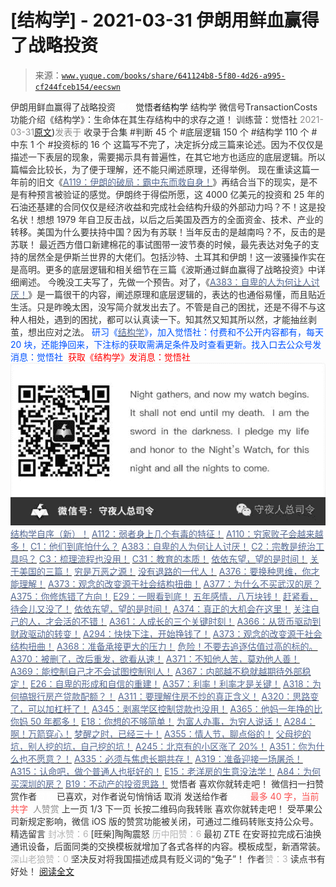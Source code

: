 # [结构学] - 2021-03-31 伊朗用鲜血赢得了战略投资

> 来源：[`www.yuque.com/books/share/641124b8-5f80-4d26-a995-cf244fceb154/eecswn`](https://www.yuque.com/books/share/641124b8-5f80-4d26-a995-cf244fceb154/eecswn)

<ne-p id="520f42f3293818f927861ebbd5b15da4_p_0" data-lake-id="520f42f3293818f927861ebbd5b15da4_p_0"><ne-text id="u8e8eb466" style="color: rgb(51, 51, 51);">伊朗用鲜血赢得了战略投资</ne-text></ne-p> <ne-p id="fef860d6f08d375c686dcc9c2f37146e" data-lake-id="fef860d6f08d375c686dcc9c2f37146e"><ne-text id="uffa67361" ne-fontsize="12" style="color: rgb(255, 255, 255);">原创</ne-text><ne-text id="ucde581a8" ne-fontsize="14">觉悟者</ne-text><ne-text id="u9c83d725" ne-fontsize="14">结构学</ne-text></ne-p> <ne-p id="1946bbd5c3e6341bc203128f4a7e25f2" data-lake-id="1946bbd5c3e6341bc203128f4a7e25f2"><ne-text id="uada29a3f" ne-fontsize="14" ne-bold="true" style="color: rgb(51, 51, 51);">结构学</ne-text></ne-p> <ne-p id="a1e7bc065d7d8bd8befe7ae0021aa19b" data-lake-id="a1e7bc065d7d8bd8befe7ae0021aa19b"><ne-text id="u5fd92067" ne-fontsize="14" style="color: rgb(51, 51, 51);">微信号</ne-text><ne-text id="u882a8752" ne-fontsize="14" style="color: rgb(51, 51, 51);">TransactionCosts</ne-text></ne-p> <ne-p id="d9171a39dd1800b6484e9dd488461943" data-lake-id="d9171a39dd1800b6484e9dd488461943"><ne-text id="u76c71310" ne-fontsize="14" style="color: rgb(51, 51, 51);">功能介绍</ne-text><ne-text id="uba679086" ne-fontsize="14" style="color: rgb(51, 51, 51);">《结构学》：生命体在其生存结构中的求存之道！ 训练营：觉悟社</ne-text></ne-p> <ne-p id="24074e57b9f7d0d8059ce0dc8b799160" data-lake-id="24074e57b9f7d0d8059ce0dc8b799160"><ne-text id="u43f0c436" style="color: rgb(140, 140, 140);">2021-03-31</ne-text>[<ne-text id="uca732cb2" ne-fontsize="14">原文</ne-text>](https://mp.weixin.qq.com/s?__biz=MzIzMDYwOTM0Mg==&mid=2247485470&idx=1&sn=e23d80857b1a38dba0bda67f2b0e2866&chksm=e8b190cfdfc619d9486df82ec6d05a40f4b91e6937db096be20b24ce688ac9afa425a806d808#rd))<ne-text id="u80f0b2f4" ne-fontsize="14" style="color: rgb(140, 140, 140);">发表于</ne-text></ne-p> <ne-p id="d26eb76b1d93587dc108779d7cb32f5b" data-lake-id="d26eb76b1d93587dc108779d7cb32f5b"><ne-text id="u87dfed80" style="color: rgb(51, 51, 51);">收录于合集</ne-text></ne-p> <ne-p id="1860d72038b9c73685ab06a76300a044" data-lake-id="1860d72038b9c73685ab06a76300a044"><ne-text id="udb1b99fc" style="color: rgb(51, 51, 51);">#判断 45 个</ne-text></ne-p> <ne-p id="5b942a4ccb7d7b7979e31d56d2cb3d53" data-lake-id="5b942a4ccb7d7b7979e31d56d2cb3d53"><ne-text id="u8e3d8cd4" style="color: rgb(51, 51, 51);">#底层逻辑 150 个</ne-text></ne-p> <ne-p id="f568e005c809432128cb428ccca38b94" data-lake-id="f568e005c809432128cb428ccca38b94"><ne-text id="u133238c9" style="color: rgb(51, 51, 51);">#结构学 110 个</ne-text></ne-p> <ne-p id="9f823fc23ee01e32fef95a4edb605869" data-lake-id="9f823fc23ee01e32fef95a4edb605869"><ne-text id="uded7449a" style="color: rgb(51, 51, 51);">#中东 1 个</ne-text></ne-p> <ne-p id="fa119a83cec5d505575fe877d68a85ca" data-lake-id="fa119a83cec5d505575fe877d68a85ca"><ne-text id="u4f7453a2" style="color: rgb(51, 51, 51);">#投资标的 16 个</ne-text></ne-p> <ne-p id="c6f86d146f42b2b0b878364ad88b652f" data-lake-id="c6f86d146f42b2b0b878364ad88b652f"><ne-text id="uc9001b42" style="color: rgb(51, 51, 51);">这篇写不完了，决定拆分成三篇来论述。因为不仅仅是描述一下表层的现象，需要揭示具有普遍性，在其它地方也适应的底层逻辑。所以篇幅会比较长，为了便于理解，还不能只阐述原理，还得举例。</ne-text></ne-p> <ne-p id="5a12d00e6e487dab8716369ed1c2af43" data-lake-id="5a12d00e6e487dab8716369ed1c2af43"><ne-text id="uababe72b" ne-bold="true" style="color: rgb(51, 51, 51);">现在重读这篇一年前的旧文《</ne-text>[<ne-text id="ud1a6f692" ne-bold="true" style="color: rgb(87, 107, 149);">A119：伊朗的破局：霸中东而救自身！</ne-text>](http://mp.weixin.qq.com/s?__biz=MzAxNDk1NjI2Mw==&mid=2247484944&idx=1&sn=74e919b10f0f95a4cf627389a13d9e3a&chksm=9b8a2598acfdac8eff63dc7771e616b2ca1e509791c686d7e0a198430469565bd9dead1fbee2&scene=21#wechat_redirect)<ne-text id="ucbcc3bc5" ne-bold="true" style="color: rgb(51, 51, 51);">》再结合当下的现实，是不是有种预言被验证的感觉。</ne-text><ne-text id="uc2c29c75" style="color: rgb(51, 51, 51);">伊朗终于得偿所愿，这 4000 亿美元的投资和 25 年的石油还基建的合同仅仅是经济收益和完成社会结构升级的外部动力吗？不！这是投名状！想想 1979 年自卫反击战，以后之后美国及西方的全面资金、技术、产业的转移。美国为什么要扶持中国？因为有苏联！当年反击的是越南吗？不，反击的是苏联！</ne-text></ne-p> <ne-p id="51cec4d1a62436ca2680ed005b89f23d" data-lake-id="51cec4d1a62436ca2680ed005b89f23d"><ne-text id="u2eb35fd1" style="color: rgb(51, 51, 51);">最近西方借口新建棉花的事试图带一波节奏的时候，最先表达对兔子的支持的居然全是伊斯兰世界的大佬们。包括沙特、土耳其和伊朗！这一波骚操作实在是高明。更多的底层逻辑和相关细节在三篇《波斯通过鲜血赢得了战略投资》中详细阐述。</ne-text></ne-p> <ne-p id="e26694fe56d68de6a893571c386703c0" data-lake-id="e26694fe56d68de6a893571c386703c0"><ne-text id="u29e06304" style="color: rgb(51, 51, 51);">今晚没工夫写了，先做一个预告。对了，《</ne-text>[<ne-text id="u3fe1eef4" style="color: rgb(87, 107, 149);">A383：自卑的人为何让人讨厌！</ne-text>](http://mp.weixin.qq.com/s?__biz=MzIzMDYwOTM0Mg==&mid=2247485464&idx=1&sn=3ebe8a620ca2e53b61b160cda3214735&chksm=e8b190c9dfc619dfcbc895f13edc437575da2071b570e6be8e772b548167103ec5885375d812&scene=21#wechat_redirect)<ne-text id="u3043abef" style="color: rgb(51, 51, 51);">》是一篇很干的内容，阐述原理和底层逻辑的，表达的也通俗易懂，而且贴近生活。只是昨晚太困，没写简介就发出去了。不管是自己的困扰，还是不得不与这种人相处，遇到的困扰，都可以认真读一下。知其然又知其所以然，才能抽丝剥茧，想出应对之法。</ne-text></ne-p> <ne-p id="31b4c32e3ac9efd8b116a5c5fcc246da" data-lake-id="31b4c32e3ac9efd8b116a5c5fcc246da"><ne-text id="uc54d25b9" ne-bold="true" style="color: rgb(0, 82, 255);">研习《</ne-text>[<ne-text id="u14d07039" ne-bold="true" style="color: rgb(87, 107, 149);">结构学</ne-text>](https://mp.weixin.qq.com/mp/appmsgalbum?action=getalbum&album_id=1318317199878225920&__biz=MzAxNDk1NjI2Mw==#wechat_redirect)<ne-text id="u28aa50cd" ne-bold="true" style="color: rgb(0, 82, 255);">》，加入觉悟社：付费和不公开内容都有，每天 20 块，还能挣回来，下注标的获取需满足条件及时查看更新。</ne-text><ne-text id="u1ce7a30d" style="color: rgb(0, 82, 255);">找入口去公众号发消息：觉悟社 </ne-text></ne-p> <ne-p id="210c05ea566948e909e5a2fd10a54f42" data-lake-id="210c05ea566948e909e5a2fd10a54f42"><ne-text id="u1b387686" style="color: rgb(255, 0, 0);">获取《结构学》发消息</ne-text><ne-text id="u47d23777" ne-bold="true" style="color: rgb(255, 0, 0);">：觉悟社</ne-text></ne-p> <ne-p id="24086d49e18c268c8d5b6ffbb90799ff" data-lake-id="24086d49e18c268c8d5b6ffbb90799ff"><ne-card data-card-name="image" data-card-type="inline" id="V7AEm" data-event-boundary="card" style="color: rgb(51, 51, 51);">![](img/3f5219cc0d9189240112963163d76baa.png)  <ne-p id="ef464d6c13f42c6c0c395fb04faea7e2" data-lake-id="ef464d6c13f42c6c0c395fb04faea7e2">[<ne-text id="u4694e941" ne-bold="true" style="color: rgb(87, 107, 149);">结构学自序（新）！</ne-text>](http://mp.weixin.qq.com/s?__biz=MzIzMDYwOTM0Mg==&mid=2247485283&idx=1&sn=aa2b8554b8e5040f8f959636feaa06a3&chksm=e8b19fb2dfc616a430aa381b8da0815311244e694a69809cd92d0602ac34cfe5f1f419b3745e&scene=21#wechat_redirect)</ne-p> <ne-p id="e9cef43853af4c79e54f8b6f5edf76c2" data-lake-id="e9cef43853af4c79e54f8b6f5edf76c2">[<ne-text id="u53a678a4" style="color: rgb(87, 107, 149);">A112：弱者身上几个有毒的特征！</ne-text>](http://mp.weixin.qq.com/s?__biz=MzAxNDk1NjI2Mw==&mid=2247484903&idx=1&sn=609b7c81f10207eea8bcccbe35aa61b6&chksm=9b8a266facfdaf790a328ee9eca9d05f95ce939b69b2e4c1fcaacd63470bd79c44d03caeb00c&scene=21#wechat_redirect)</ne-p> <ne-p id="01917c294696170af2f4d9223bfb048c" data-lake-id="01917c294696170af2f4d9223bfb048c">[<ne-text id="u0c158528" style="color: rgb(87, 107, 149);">A110：穷家败子会越来越多！</ne-text>](http://mp.weixin.qq.com/s?__biz=MzAxNDk1NjI2Mw==&mid=2247484897&idx=1&sn=84e1c8a85eb385c04f400095d47d55eb&chksm=9b8a2669acfdaf7f7a431a12c057023ae123aaa855b0f9d48a98c21eae27788632beb60765c9&scene=21#wechat_redirect)</ne-p> <ne-p id="ee32fb3c5320d2e6b6141566d6f341cc" data-lake-id="ee32fb3c5320d2e6b6141566d6f341cc">[<ne-text id="uf87b823a" style="color: rgb(87, 107, 149);">C1：他们到底怕什么？</ne-text>](http://mp.weixin.qq.com/s?__biz=MzAxNDk1NjI2Mw==&mid=2247483898&idx=1&sn=1b0a50386e9e89d2750dec717236f0aa&chksm=9b8a2272acfdab64235b35ee5e91b8cac6172144207251636e1345fc570aa1601f59eff7f442&scene=21#wechat_redirect)</ne-p> <ne-p id="320c4bf3688c8610a29685ab9062c9d3" data-lake-id="320c4bf3688c8610a29685ab9062c9d3">[<ne-text id="udd60df1a" style="color: rgb(87, 107, 149);">A383：自卑的人为何让人讨厌！</ne-text>](http://mp.weixin.qq.com/s?__biz=MzIzMDYwOTM0Mg==&mid=2247485464&idx=1&sn=3ebe8a620ca2e53b61b160cda3214735&chksm=e8b190c9dfc619dfcbc895f13edc437575da2071b570e6be8e772b548167103ec5885375d812&scene=21#wechat_redirect)</ne-p> <ne-p id="e60db451170cae5f29da17ef680c2d50" data-lake-id="e60db451170cae5f29da17ef680c2d50">[<ne-text id="u2420c95c" style="color: rgb(87, 107, 149);">C2：宗教是统治工具吗？</ne-text>](http://mp.weixin.qq.com/s?__biz=MzAxNDk1NjI2Mw==&mid=2247483901&idx=1&sn=f5d9f8c7bd84370c79adae921351e813&chksm=9b8a2275acfdab63fde093d76ff82e01d0e2fd43ea675f77fd17fd51a15873d4d10499f5338d&scene=21#wechat_redirect)</ne-p> <ne-p id="4a6ffc58cf181d3b154999fbfb4ab15c" data-lake-id="4a6ffc58cf181d3b154999fbfb4ab15c">[<ne-text id="ud68464ed" style="color: rgb(87, 107, 149);">C3：梳理流程也没用！</ne-text>](http://mp.weixin.qq.com/s?__biz=MzAxNDk1NjI2Mw==&mid=2247483989&idx=1&sn=ee70dacfd980f041379d91ae947ece44&chksm=9b8a21ddacfda8cb28bf62d6f53531e8a8ebce2de96396e50ec7e7e144fffe502ec6faee3415&scene=21#wechat_redirect)</ne-p> <ne-p id="c77dcdfd736f440b674738255da17dcd" data-lake-id="c77dcdfd736f440b674738255da17dcd">[<ne-text id="uda517db5" style="color: rgb(87, 107, 149);">C31：教育的本质！</ne-text>](http://mp.weixin.qq.com/s?__biz=MzAxNDk1NjI2Mw==&mid=2247484645&idx=1&sn=0c19e963af345ec0d157348555f45482&chksm=9b8a276dacfdae7bb43eb0602bf7d9fdc827d0675a7350f893c5b3b43986de58782355a2065d&scene=21#wechat_redirect)</ne-p> <ne-p id="579784796dc57afe74b8bb211157064f" data-lake-id="579784796dc57afe74b8bb211157064f">[<ne-text id="ucf95a6c3" style="color: rgb(87, 107, 149);">依依东望，望的是时间！</ne-text>](http://mp.weixin.qq.com/s?__biz=MzIzMDYwOTM0Mg==&mid=2247483860&idx=1&sn=b5b01ae82ff764ce2806251e3f2a809f&chksm=e8b19905dfc61013607735eb7782299c9a4d7a39a8b15a7b46182ef20eda3ffe9f6ed6337e1f&scene=21#wechat_redirect)</ne-p> <ne-p id="6276782b4c412c112c598fc4bcbd8a92" data-lake-id="6276782b4c412c112c598fc4bcbd8a92">[<ne-text id="u802dda6f" style="color: rgb(87, 107, 149);">关于美国的三篇！</ne-text>](http://mp.weixin.qq.com/s?__biz=MzIzMDYwOTM0Mg==&mid=2247484082&idx=1&sn=7f0efdc740505aeff41af3593c2c07d2&chksm=e8b19a63dfc613757721204eef321ddcad7ddc01dfc2076db117c37c0b37d75438f2e405c830&scene=21#wechat_redirect)</ne-p> <ne-p id="5b1addb993d233ec68238160f68435e1" data-lake-id="5b1addb993d233ec68238160f68435e1">[<ne-text id="ub64c74cf" style="color: rgb(87, 107, 149);">穷是万恶之源！</ne-text>](http://mp.weixin.qq.com/s?__biz=MzAxNDk1NjI2Mw==&mid=2247483823&idx=1&sn=e54ebe9891b302dc0bf1815c76ccf8b7&chksm=9b8a2227acfdab31a05e273addd9159d4b8263d58d3c58bf214841c8189157519719c3427306&scene=21#wechat_redirect)</ne-p> <ne-p id="c1b5880d27a23d3f4b2578ab758e2ea6" data-lake-id="c1b5880d27a23d3f4b2578ab758e2ea6">[<ne-text id="u0b37bb9b" style="color: rgb(87, 107, 149);">没有退路的一代人！</ne-text>](http://mp.weixin.qq.com/s?__biz=MzAxNDk1NjI2Mw==&mid=2247486533&idx=1&sn=a0d5cce0656aad467148e0642eb85a00&chksm=9b8a2fcdacfda6db79857186e953a089baf1fb678b2b071cf101c5a26e7fb9768474c94243ca&scene=21#wechat_redirect)</ne-p> <ne-p id="72972d165148c480739ee603925f30e8" data-lake-id="72972d165148c480739ee603925f30e8">[<ne-text id="u60d2994b" style="color: rgb(87, 107, 149);">A376：要换种思维，你才能理解！</ne-text>](http://mp.weixin.qq.com/s?__biz=MzAxNDk1NjI2Mw==&mid=2247486529&idx=1&sn=3a50ada30a5ae0448d686c6a0c809919&chksm=9b8a2fc9acfda6df5e9243deb6e9df9a7cc0912eabd0a9c00322d42ed4c25c2daedc8de6b6ca&scene=21#wechat_redirect)</ne-p> <ne-p id="033129ba55ed19a46a4c626d51fe672d" data-lake-id="033129ba55ed19a46a4c626d51fe672d">[<ne-text id="u35cb5366" style="color: rgb(87, 107, 149);">A373：观念的改变源于社会结构扭曲！</ne-text>](http://mp.weixin.qq.com/s?__biz=MzIzMDYwOTM0Mg==&mid=2247485395&idx=1&sn=e6ff247ef6acece18f9b57d07a81194f&chksm=e8b19f02dfc616141e3a7ecbd28454a30c0e5d70db428af739059b176e5059167c3ed84e8e0f&scene=21#wechat_redirect)</ne-p> <ne-p id="0daa8ef4673e49814da0935425fc6582" data-lake-id="0daa8ef4673e49814da0935425fc6582">[<ne-text id="uc7372858" ne-bold="true" style="color: rgb(87, 107, 149);">A377：为什么不买武汉的房？</ne-text>](http://mp.weixin.qq.com/s?__biz=MzIzMDYwOTM0Mg==&mid=2247485413&idx=1&sn=1f3339540496eb9e5ea109d8530f29dc&chksm=e8b19f34dfc6162225a694c1c2443d73b51bf6ca8dc53d4c18a30e6e2191e250967e711db589&scene=21#wechat_redirect)</ne-p> <ne-p id="675896b46dfb7cd9ae2d921f9c8d29f2" data-lake-id="675896b46dfb7cd9ae2d921f9c8d29f2">[<ne-text id="ua060f1da" ne-bold="true" style="color: rgb(87, 107, 149);">A375：你修炼错了方向！</ne-text>](http://mp.weixin.qq.com/s?__biz=MzIzMDYwOTM0Mg==&mid=2247485407&idx=1&sn=9febe7868b7205ac865541d88423d9b9&chksm=e8b19f0edfc61618c7f22fb7bf48181c5f974463c5d3a8849b0f76b96eeac73b0dd074ea4737&scene=21#wechat_redirect)</ne-p> <ne-p id="1de4594a1d87197b4698a2c030d57055" data-lake-id="1de4594a1d87197b4698a2c030d57055">[<ne-text id="u4b28c710" ne-bold="true" style="color: rgb(87, 107, 149);">E29：一眼看到底！</ne-text>](http://mp.weixin.qq.com/s?__biz=MzIzMDYwOTM0Mg==&mid=2247485301&idx=1&sn=dc6dd50c5d742ea51ce9e394de25351a&chksm=e8b19fa4dfc616b26734c3619c6fa664474fa478d2764c3370dde41d19f6035edc05f9f191e8&scene=21#wechat_redirect)</ne-p> <ne-p id="7fe8d2b01a58e828be8202116aaef254" data-lake-id="7fe8d2b01a58e828be8202116aaef254">[<ne-text id="uec27e14b" style="color: rgb(87, 107, 149);">五年感情，八万块钱！</ne-text>](http://mp.weixin.qq.com/s?__biz=MzIzMDYwOTM0Mg==&mid=2247484317&idx=1&sn=b22f9fb2e3c084e427a5e3e9895be99a&chksm=e8b19b4cdfc6125adf3ea3b0d2b72a121f38e8ba26e43abc48edff900327ce3e7464b944cafb&scene=21#wechat_redirect)</ne-p> <ne-p id="3e79a52465b7e938fd8098db53b37b00" data-lake-id="3e79a52465b7e938fd8098db53b37b00">[<ne-text id="u94cd58cc" style="color: rgb(87, 107, 149);">赶紧看，待会儿又没了！</ne-text>](http://mp.weixin.qq.com/s?__biz=MzAxNDk1NjI2Mw==&mid=2247486485&idx=1&sn=59010caa3e68d45d1ae578d4ab76a4db&chksm=9b8a2f9dacfda68b06ee592a02eead0f174b54fa7501f4c0f4221f3c6fff0c625e90a7675460&scene=21#wechat_redirect)</ne-p> <ne-p id="984ca3893658f025d8adfda50b6bbfee" data-lake-id="984ca3893658f025d8adfda50b6bbfee">[<ne-text id="ufed5a5d0" ne-bold="true" style="color: rgb(87, 107, 149);">依依东望，望的是时间！</ne-text>](http://mp.weixin.qq.com/s?__biz=MzIzMDYwOTM0Mg==&mid=2247483860&idx=1&sn=b5b01ae82ff764ce2806251e3f2a809f&chksm=e8b19905dfc61013607735eb7782299c9a4d7a39a8b15a7b46182ef20eda3ffe9f6ed6337e1f&scene=21#wechat_redirect)</ne-p> <ne-p id="cd58dde73276fb000647a51c6d550b35" data-lake-id="cd58dde73276fb000647a51c6d550b35">[<ne-text id="u142269cf" ne-bold="true" style="color: rgb(87, 107, 149);">A374：真正的大机会在这里！</ne-text>](http://mp.weixin.qq.com/s?__biz=MzIzMDYwOTM0Mg==&mid=2247485401&idx=1&sn=100967c02c0754759ec4ea0ef8706c29&chksm=e8b19f08dfc6161e92c7cc691f1a1fed9ff74c2b906529a8d42a7703a3c3a3c3a412903e12f7&scene=21#wechat_redirect)</ne-p> <ne-p id="4d60952339a5f94a4073f93f1c3f2a6c" data-lake-id="4d60952339a5f94a4073f93f1c3f2a6c">[<ne-text id="u89597dfe" ne-bold="true" style="color: rgb(87, 107, 149);">关注自己的人，才会活的不错！</ne-text>](http://mp.weixin.qq.com/s?__biz=MzIzMDYwOTM0Mg==&mid=2247485305&idx=1&sn=c719ea57e5c3320c2e2629dd9a7b44e9&chksm=e8b19fa8dfc616be5fa3f8141ea0aa63d5e1335657ed97e62c1086c41eba29effe58e0c8e9dc&scene=21#wechat_redirect)</ne-p> <ne-p id="19c858ae0fa7d3e112c07df317cb6d30" data-lake-id="19c858ae0fa7d3e112c07df317cb6d30">[<ne-text id="u9bf02463" ne-bold="true" style="color: rgb(87, 107, 149);">A361：人成长的三个关键时刻！</ne-text>](http://mp.weixin.qq.com/s?__biz=MzAxNDk1NjI2Mw==&mid=2247486472&idx=1&sn=8b46d73659ff81e3d7bd544e1718a94f&chksm=9b8a2f80acfda69601b059cb0180f8841eda098200c32c84ad6430bb8fbe33a9021fa7890344&scene=21#wechat_redirect)</ne-p> <ne-p id="c046b0feecc4725d772c037896268650" data-lake-id="c046b0feecc4725d772c037896268650">[<ne-text id="uf1806bdb" ne-bold="true" style="color: rgb(87, 107, 149);">A366：从货币驱动到财政驱动的转变！</ne-text>](http://mp.weixin.qq.com/s?__biz=MzIzMDYwOTM0Mg==&mid=2247485347&idx=1&sn=a916df57ddc7230366719fbecc6c1704&chksm=e8b19f72dfc61664fd99844bfe3ffffb5d6f088807c84d99f11ddbc7410b2eed67bc4c615d53&scene=21#wechat_redirect)</ne-p> <ne-p id="3cca7eaeb098f9f285c7490c8f82f85d" data-lake-id="3cca7eaeb098f9f285c7490c8f82f85d">[<ne-text id="uc6054ef8" ne-bold="true" style="color: rgb(87, 107, 149);">A294：快快下注，开始挣钱了！</ne-text>](http://mp.weixin.qq.com/s?__biz=MzIzMDYwOTM0Mg==&mid=2247484849&idx=1&sn=5485cd1d6c511e883e25b0c7dd9e2e3e&chksm=e8b19d60dfc614764ffc8405dccf5b8120b31988f3c1cee74e384c06f0e39c3c81bef8263c3d&scene=21#wechat_redirect)</ne-p> <ne-p id="4c90473c67971d6c1d65e464546fc7c6" data-lake-id="4c90473c67971d6c1d65e464546fc7c6">[<ne-text id="u593b8ecd" ne-bold="true" style="color: rgb(87, 107, 149);">A373：观念的改变源于社会结构扭曲！</ne-text>](http://mp.weixin.qq.com/s?__biz=MzIzMDYwOTM0Mg==&mid=2247485395&idx=1&sn=e6ff247ef6acece18f9b57d07a81194f&chksm=e8b19f02dfc616141e3a7ecbd28454a30c0e5d70db428af739059b176e5059167c3ed84e8e0f&scene=21#wechat_redirect)</ne-p> <ne-p id="aacb690aef166f8e8c71ee212f24f9f4" data-lake-id="aacb690aef166f8e8c71ee212f24f9f4">[<ne-text id="u97fe0667" ne-bold="true" style="color: rgb(87, 107, 149);">A368：准备承接更大的压力！</ne-text>](http://mp.weixin.qq.com/s?__biz=MzIzMDYwOTM0Mg==&mid=2247485369&idx=1&sn=2667c5f16cee9442898e6e5841394ceb&chksm=e8b19f68dfc6167e4e104d37c61b859327f4b8ce37941da84bd412d3e27bb4a51c7dee8e1a7a&scene=21#wechat_redirect)</ne-p> <ne-p id="41035f7d7143812e20e90ead0214e5a4" data-lake-id="41035f7d7143812e20e90ead0214e5a4">[<ne-text id="u77dd0c5c" ne-bold="true" style="color: rgb(87, 107, 149);">危险！不要去追逐估值过高的标的。</ne-text>](http://mp.weixin.qq.com/s?__biz=MzAxNDk1NjI2Mw==&mid=2247486489&idx=1&sn=d1e603c1c20c27049b46c5ce295f7347&chksm=9b8a2f91acfda6876aae54b78c58d06602814a14ad02e895d60e08fa72de1dca5ca00651ad38&scene=21#wechat_redirect)</ne-p> <ne-p id="4581a380b915947fa91e69ee26dc9a23" data-lake-id="4581a380b915947fa91e69ee26dc9a23">[<ne-text id="u40ab0e40" ne-bold="true" style="color: rgb(87, 107, 149);">A370：被删了，改后重发，欲看从速！</ne-text>](http://mp.weixin.qq.com/s?__biz=MzIzMDYwOTM0Mg==&mid=2247485388&idx=1&sn=a456e8ffdc8a16bb30263818dc86c6a3&chksm=e8b19f1ddfc6160bfd0fea09b006477a095662aa74ac7036fca621b2ef49dc59f4ad4a407eeb&scene=21#wechat_redirect)</ne-p> <ne-p id="e05a06b98b5e8148aa9c4b9a5c5fd49c" data-lake-id="e05a06b98b5e8148aa9c4b9a5c5fd49c">[<ne-text id="uf4624a1e" ne-bold="true" style="color: rgb(87, 107, 149);">A371：不知他人苦，莫劝他人善！</ne-text>](http://mp.weixin.qq.com/s?__biz=MzAxNDk1NjI2Mw==&mid=2247486509&idx=1&sn=18ed82d7a009ab5d240c6c715bf0286f&chksm=9b8a2fa5acfda6b35c924d9ae14b68a499859112e579e3a205e72e85513f694f73d3cfbd7889&scene=21#wechat_redirect)</ne-p> <ne-p id="554c9e72539e54b63bc5d9365c8e70f6" data-lake-id="554c9e72539e54b63bc5d9365c8e70f6">[<ne-text id="u052d3193" ne-bold="true" style="color: rgb(87, 107, 149);">A369：能控制自己才不会试图控制别人！</ne-text>](http://mp.weixin.qq.com/s?__biz=MzIzMDYwOTM0Mg==&mid=2247485377&idx=1&sn=3ca9ede4f634895105b7164899fa4686&chksm=e8b19f10dfc61606ce52c29e547e99db97c4a0756ecf67eca88417b173178a5063ed4a79738f&scene=21#wechat_redirect)</ne-p> <ne-p id="bdac026abb0e41d548fd61f8f7320b52" data-lake-id="bdac026abb0e41d548fd61f8f7320b52">[<ne-text id="uf93546df" ne-bold="true" style="color: rgb(87, 107, 149);">A367：内部越不稳就越期待外部稳定！</ne-text>](http://mp.weixin.qq.com/s?__biz=MzIzMDYwOTM0Mg==&mid=2247485357&idx=1&sn=8defe53f9944202f9dd4504eb4b58400&chksm=e8b19f7cdfc6166a35ae3b9e710959c0bbbd9cd381fe3ce105489b542c9c695e3778bae7a2c5&scene=21#wechat_redirect)</ne-p> <ne-p id="f1eb9dab0eb5ee37e3ff7b12d32655a2" data-lake-id="f1eb9dab0eb5ee37e3ff7b12d32655a2">[<ne-text id="u0e015f5c" ne-bold="true" style="color: rgb(87, 107, 149);">E26：自卑的形成和自信的重建！</ne-text>](http://mp.weixin.qq.com/s?__biz=MzIzMDYwOTM0Mg==&mid=2247485311&idx=1&sn=28f827c212f9a1ac53e73986742ca5aa&chksm=e8b19faedfc616b8d527f328c2ad55dca966707c8813ceaa5b7c0daee3432edeec88744d842c&scene=21#wechat_redirect)</ne-p> <ne-p id="0055c5cad7ecc21286af21636e2c8c3c" data-lake-id="0055c5cad7ecc21286af21636e2c8c3c">[<ne-text id="ucf8ec6e7" ne-bold="true" style="color: rgb(87, 107, 149);">A357：利率！利率才是关键！</ne-text>](http://mp.weixin.qq.com/s?__biz=MzIzMDYwOTM0Mg==&mid=2247485288&idx=1&sn=4b9b12c3bc11bdcfd2529edd9ab9a92a&chksm=e8b19fb9dfc616afff8c46c46c2a61dea179cdd40a67ed931cae9d2762948e1ee2359d4037b5&scene=21#wechat_redirect)</ne-p> <ne-p id="c3036d0f5da6bcf018b792398e270b7a" data-lake-id="c3036d0f5da6bcf018b792398e270b7a">[<ne-text id="u61b3d344" ne-bold="true" style="color: rgb(87, 107, 149);">A318：为何搞银行房产贷款配额？！</ne-text>](http://mp.weixin.qq.com/s?__biz=MzIzMDYwOTM0Mg==&mid=2247485031&idx=1&sn=c4af23061445755fdb12f1196c108b1d&chksm=e8b19eb6dfc617a015821fd94ff2d8f51a2cb8fb456ddd907206b615bf3240c1597d3618609c&scene=21#wechat_redirect)</ne-p> <ne-p id="40852eaf92b4dad5a5e6a9cbf7d12d13" data-lake-id="40852eaf92b4dad5a5e6a9cbf7d12d13">[<ne-text id="uc0a22c6f" ne-bold="true" style="color: rgb(87, 107, 149);">A311：要理解住房不炒的真正含义！</ne-text>](http://mp.weixin.qq.com/s?__biz=MzIzMDYwOTM0Mg==&mid=2247484959&idx=1&sn=090583ec50bfd9febec1de463c2672f6&chksm=e8b19ecedfc617d8629080f6745c8de013cfe875de26eef6767b2d5c10782650223ed15f807b&scene=21#wechat_redirect)</ne-p> <ne-p id="4676103d6895843c329ccb8bd2b38058" data-lake-id="4676103d6895843c329ccb8bd2b38058">[<ne-text id="u24802f9a" ne-fontsize="13" ne-bold="true" style="color: rgb(87, 107, 149);">A320：思路变了，可以加杠杆了！</ne-text>](http://mp.weixin.qq.com/s?__biz=MzIzMDYwOTM0Mg==&mid=2247485041&idx=1&sn=add2174fa42806f885a456a072ee4fee&chksm=e8b19ea0dfc617b6734e013f780112fdd88f28ad5312ce423fea1d75da4c3757660dab175208&scene=21#wechat_redirect)</ne-p> <ne-p id="dcdf20937ef24da51a1c4cb40ba742ee" data-lake-id="dcdf20937ef24da51a1c4cb40ba742ee">[<ne-text id="u3cad3fda" ne-bold="true" style="color: rgb(87, 107, 149);">A345：剥离学区控制贷款也没用！</ne-text>](http://mp.weixin.qq.com/s?__biz=MzIzMDYwOTM0Mg==&mid=2247485208&idx=1&sn=ac3653b56fc18a4a6a809139f935bc45&chksm=e8b19fc9dfc616dfa31b0baf15aa90d994ef8a1262e0fd515739c06698cd0673d1d46e6e4c4f&scene=21#wechat_redirect)</ne-p> <ne-p id="cbc3428259bb05a4f3ec62dea46e68a5" data-lake-id="cbc3428259bb05a4f3ec62dea46e68a5">[<ne-text id="uf6fab767" ne-bold="true" style="color: rgb(87, 107, 149);">A365：他妈一年挣的比你妈 50 年都多！</ne-text>](http://mp.weixin.qq.com/s?__biz=MzIzMDYwOTM0Mg==&mid=2247485336&idx=1&sn=2fba7786d5102be1d639bfdd138185db&chksm=e8b19f49dfc6165f4a1e07062ca1414d977f1a6c15d797233e36f7dec3b27c28b0ed72667f5f&scene=21#wechat_redirect)</ne-p> <ne-p id="1bf22cd253ca0271e77c3af274a0a58e" data-lake-id="1bf22cd253ca0271e77c3af274a0a58e">[<ne-text id="ud78fb89c" ne-bold="true" style="color: rgb(87, 107, 149);">E18：你想的不够简单！</ne-text>](http://mp.weixin.qq.com/s?__biz=MzIzMDYwOTM0Mg==&mid=2247484775&idx=1&sn=2a8e810e281cd7fe5a4db49002b193d2&chksm=e8b19db6dfc614a0e3360f0d54949c40138c27b184c114a44feaa394bd4400073dbbedf6a049&scene=21#wechat_redirect)</ne-p> <ne-p id="06d96e6d4b55756379c6c9dbc7b49d6d" data-lake-id="06d96e6d4b55756379c6c9dbc7b49d6d">[<ne-text id="ufef762d5" style="color: rgb(87, 107, 149);">为富人办事，为穷人说话！</ne-text>](http://mp.weixin.qq.com/s?__biz=MzIzMDYwOTM0Mg==&mid=2247484462&idx=1&sn=195ebab17907fba73c69ae7a11bc40ad&chksm=e8b19cffdfc615e9b2f88327d492813afa3656859f4d67a6d831ac1cf684a54b760a8b8edcd6&scene=21#wechat_redirect)</ne-p> <ne-p id="03e1006c4a2ebedc1bf8d9b48f860e9b" data-lake-id="03e1006c4a2ebedc1bf8d9b48f860e9b">[<ne-text id="u491d906a" ne-bold="true" style="color: rgb(87, 107, 149);">A284：啊！万箭穿心！</ne-text>](http://mp.weixin.qq.com/s?__biz=MzAxNDk1NjI2Mw==&mid=2247486135&idx=1&sn=e950149b9b9147e9199cfc6093605950&chksm=9b8a293facfda029419b911d4b4fa91c73bbaf695b206df2cf15124d843f4bf4b80673baa394&scene=21#wechat_redirect)</ne-p> <ne-p id="9ef22c6d59221b262c31d4f11f32de8f" data-lake-id="9ef22c6d59221b262c31d4f11f32de8f">[<ne-text id="u189ff245" ne-bold="true" style="color: rgb(87, 107, 149);">梦醒之时，已经三十！</ne-text>](http://mp.weixin.qq.com/s?__biz=MzIzMDYwOTM0Mg==&mid=2247484378&idx=1&sn=e3a058584a13d7a5267315113964280d&chksm=e8b19b0bdfc6121df4af4b77d2d826fd0f4132ccfdee48132ce8cf86eb1ba45b898be83d1dc7&scene=21#wechat_redirect)</ne-p> <ne-p id="f8ce14a5b72f3cae31f853a3c951bd5c" data-lake-id="f8ce14a5b72f3cae31f853a3c951bd5c">[<ne-text id="ua91d3138" ne-bold="true" style="color: rgb(87, 107, 149);">A355：情人节，聊点俗的！</ne-text>](http://mp.weixin.qq.com/s?__biz=MzAxNDk1NjI2Mw==&mid=2247486442&idx=1&sn=2ed76ec8cb69dfe51023fb4f426eeb51&chksm=9b8a2862acfda17469215d16d6bfa7210211dfb0cf4418774fc0ea014de0f6184c9b01b82f70&scene=21#wechat_redirect)</ne-p> <ne-p id="2b65e14a945c30978e4a4856d118c4ca" data-lake-id="2b65e14a945c30978e4a4856d118c4ca">[<ne-text id="u9f39e763" ne-bold="true" style="color: rgb(87, 107, 149);">父母挖的坑，别人挖的坑，自己挖的坑！</ne-text>](http://mp.weixin.qq.com/s?__biz=MzAxNDk1NjI2Mw==&mid=2247486426&idx=1&sn=8707934ad2fe2f8017d6b7810fd61c17&chksm=9b8a2852acfda1441fded7bab2456dd2493073ad3e5d541e1080d1739879b86c25a3a61df79a&scene=21#wechat_redirect)</ne-p> <ne-p id="45ae59eae55df05a8086a13673f3f04d" data-lake-id="45ae59eae55df05a8086a13673f3f04d">[<ne-text id="u1019ed50" ne-bold="true" style="color: rgb(87, 107, 149);">A245：北京有的小区涨了 20%！</ne-text>](http://mp.weixin.qq.com/s?__biz=MzIzMDYwOTM0Mg==&mid=2247485265&idx=1&sn=f4bce6f07805cba2db3a1a806215e45c&chksm=e8b19f80dfc616966666979063f2c9fce9fe20308538607cf90eac74f0db85c9adf79299f4b8&scene=21#wechat_redirect)</ne-p> <ne-p id="37bb3fa7e2f940418d5c44637403a69c" data-lake-id="37bb3fa7e2f940418d5c44637403a69c">[<ne-text id="u0f5ca959" style="color: rgb(87, 107, 149);">A351：你为什么也不愿意？！</ne-text>](http://mp.weixin.qq.com/s?__biz=MzIzMDYwOTM0Mg==&mid=2247485242&idx=1&sn=f4a01a5936322120b0b158f225bc78de&chksm=e8b19febdfc616fd2eb1558a3b7c748ecc497a3af00aec5b5c5ca8042cc52eb7d0af7befa399&scene=21#wechat_redirect)</ne-p> <ne-p id="1252c767dfb2f3de691971aa12297d52" data-lake-id="1252c767dfb2f3de691971aa12297d52">[<ne-text id="u1d0a2775" ne-bold="true" style="color: rgb(87, 107, 149);">A335：必须与焦虑长期共存！</ne-text>](http://mp.weixin.qq.com/s?__biz=MzIzMDYwOTM0Mg==&mid=2247485165&idx=1&sn=f3f0957c63fa549b288f00c8b117162e&chksm=e8b19e3cdfc6172a188000afd2b522144a04ba774169824cad2067d93b5365537ff0644f6b9f&scene=21#wechat_redirect)</ne-p> <ne-p id="d653e118320fac891258276f5afa602f" data-lake-id="d653e118320fac891258276f5afa602f">[<ne-text id="ua15fbdb2" style="color: rgb(87, 107, 149);">A319：准备迎接一场屠杀！</ne-text>](http://mp.weixin.qq.com/s?__biz=MzIzMDYwOTM0Mg==&mid=2247485036&idx=1&sn=ff52df7559e0a6ed8230922ebd2af71a&chksm=e8b19ebddfc617ab0eca4ed1a66c5227d328155954d6704be456950fb3926e59e5288f7877cf&scene=21#wechat_redirect)</ne-p> <ne-p id="c0dfe3a1dc0623225f808616a8ec6364" data-lake-id="c0dfe3a1dc0623225f808616a8ec6364">[<ne-text id="ub64a6a5d" ne-bold="true" style="color: rgb(87, 107, 149);">A315：认命吧，做个普通人也挺好的！</ne-text>](http://mp.weixin.qq.com/s?__biz=MzIzMDYwOTM0Mg==&mid=2247485008&idx=1&sn=bcaf70c42d4676c8f69de9f9ead1e495&chksm=e8b19e81dfc617973ba40200519407186760e32843fc6f379020da6160b0ba89870dadcae5fa&scene=21#wechat_redirect)</ne-p> <ne-p id="f3381c24e7eb94c8c858a49db271d383" data-lake-id="f3381c24e7eb94c8c858a49db271d383">[<ne-text id="ub565a2c4" ne-bold="true" style="color: rgb(87, 107, 149);">E15：老洋房的生意没法学！</ne-text>](http://mp.weixin.qq.com/s?__biz=MzAxNDk1NjI2Mw==&mid=2247485113&idx=1&sn=4fc868bf65d5f2ca6eb4d9b776c004ec&chksm=9b8a2531acfdac27c57da12097dfe850ba55cdfd447e35c19df3819bdf4051694bc49f0a218d&scene=21#wechat_redirect)</ne-p> <ne-p id="187b9c05370cd272ee485cc129e7fa33" data-lake-id="187b9c05370cd272ee485cc129e7fa33">[<ne-text id="u486de036" ne-bold="true" style="color: rgb(87, 107, 149);">A84：为何买深圳的房？</ne-text>](http://mp.weixin.qq.com/s?__biz=MzAxNDk1NjI2Mw==&mid=2247484708&idx=1&sn=c4a8ffe14b1ea0579e0005119094ca23&chksm=9b8a26acacfdafba18b302d996afe0251fe92e695dde593e623f32be05c31d020aad6aafa541&scene=21#wechat_redirect)</ne-p> <ne-p id="452fbaeea48e795ec769e8668569be5b" data-lake-id="452fbaeea48e795ec769e8668569be5b">[<ne-text id="ubd721b20" ne-bold="true" style="color: rgb(87, 107, 149);">B19：不动产的投资思路！</ne-text>](http://mp.weixin.qq.com/s?__biz=MzAxNDk1NjI2Mw==&mid=2247484650&idx=1&sn=36687887ab7cd444fd324c3906b8d54a&chksm=9b8a2762acfdae74b83a146bdd8994b81cb9879b3de5caa870c13c6253ad22b2f5c42b0fe59a&scene=21#wechat_redirect)</ne-p> <ne-p id="be31df60d3c8bd43787512244b426730" data-lake-id="be31df60d3c8bd43787512244b426730"><ne-text id="u009f7bd4" style="color: rgb(51, 51, 51);">觉悟者</ne-text></ne-p> <ne-p id="ac7ca08eab3a7b23651d742c6f7da046" data-lake-id="ac7ca08eab3a7b23651d742c6f7da046"><ne-text id="u98ce33b0" style="color: rgb(51, 51, 51);">喜欢你就转走吧！</ne-text></ne-p> <ne-p id="9f0edf395f46863abbc0048cc4db8559" data-lake-id="9f0edf395f46863abbc0048cc4db8559"><ne-text id="uafd3826e" ne-bold="true" style="color: rgb(51, 51, 51);">微信扫一扫赞赏作者</ne-text><ne-text id="ud5c55045" ne-bold="true" style="color: rgb(255, 255, 255);">赞赏</ne-text></ne-p> <ne-p id="2e2bfea4af03e1d139e3f10fbebdc9f7" data-lake-id="2e2bfea4af03e1d139e3f10fbebdc9f7"><ne-text id="uc1f78972" style="color: rgb(51, 51, 51);">已喜欢，</ne-text><ne-text id="u0ca5d6aa">对作者说句悄悄话</ne-text></ne-p> <ne-p id="dd10ea1a3f5745e3d38a28ec02272e75" data-lake-id="dd10ea1a3f5745e3d38a28ec02272e75"><ne-text id="ud586fefe" style="color: rgb(51, 51, 51);">取消</ne-text></ne-p> <ne-p id="8b9960d9948d335fbd1d952cd3f94adc" data-lake-id="8b9960d9948d335fbd1d952cd3f94adc"><ne-text id="uaa75a244" ne-fontsize="14" ne-bold="true" style="color: rgb(51, 51, 51);">发送给作者</ne-text></ne-p> <ne-p id="d91687c0a559aaed1cf8e6c742e8972d" data-lake-id="d91687c0a559aaed1cf8e6c742e8972d"><ne-text id="ucf8fe328" ne-bold="true" style="color: rgb(255, 255, 255);">发送</ne-text></ne-p> <ne-p id="174bdd3c0514b6a624a5a577484c4718" data-lake-id="174bdd3c0514b6a624a5a577484c4718"><ne-text id="u556e551c" ne-fontsize="13" style="color: rgb(250, 81, 81);">最多 40 字，当前共字</ne-text></ne-p> <ne-p id="b10ac292031ccd4dd59634179c26edee" data-lake-id="b10ac292031ccd4dd59634179c26edee"><ne-text id="ub86bef6b" style="color: rgb(136, 136, 136);"> 人赞赏</ne-text></ne-p> <ne-p id="ae3a4ad9635d77f0db7dbfe7794e28d7" data-lake-id="ae3a4ad9635d77f0db7dbfe7794e28d7"><ne-text id="u92ba3d5e" style="color: rgb(51, 51, 51);">上一页</ne-text> <ne-text id="ub2776406">1</ne-text><ne-text id="u3b94f173" style="color: rgb(51, 51, 51);">/3 下一页</ne-text></ne-p> <ne-p id="0594bc9de5cf5a479f27118a4017410d" data-lake-id="0594bc9de5cf5a479f27118a4017410d"><ne-text id="ube6f02df" style="color: rgb(51, 51, 51);">长按二维码向我转账</ne-text></ne-p> <ne-p id="9bd14b8365c13e115a9461135ebaab22" data-lake-id="9bd14b8365c13e115a9461135ebaab22"><ne-text id="ub9f39c1c" style="color: rgb(51, 51, 51);">喜欢你就转走吧！</ne-text></ne-p> <ne-p id="71994ce8c8d99b3dcf3cb5d5493d8751" data-lake-id="71994ce8c8d99b3dcf3cb5d5493d8751"><ne-text id="ubf694dfb" style="color: rgb(51, 51, 51);">受苹果公司新规定影响，微信 iOS 版的赞赏功能被关闭，可通过二维码转账支持公众号。</ne-text></ne-p> <ne-h3 id="wCDk0" data-lake-id="wCDk0"><ne-heading-ext><ne-heading-anchor></ne-heading-anchor><ne-heading-fold></ne-heading-fold></ne-heading-ext><ne-heading-content><ne-text id="ua09bc6d5" ne-fontsize="16" style="color: rgb(51, 51, 51);">精选留言</ne-text></ne-heading-content></ne-h3>  <ne-p id="4dc5f900d5f652e7f6db2aa6f98d2ee8" data-lake-id="4dc5f900d5f652e7f6db2aa6f98d2ee8"><ne-card data-card-name="image" data-card-type="inline" id="VaVfw" data-event-boundary="card" style="color: rgb(51, 51, 51);"><ne-p id="13c2c2893d277c5674ab4b65171d1743" data-lake-id="13c2c2893d277c5674ab4b65171d1743"><ne-text id="uc47ff510" style="color: rgb(179, 179, 179);">封冰赞：6</ne-text></ne-p> <ne-p id="b8aed2ca0d3565dda6b2301fa3a0a7ad" data-lake-id="b8aed2ca0d3565dda6b2301fa3a0a7ad"><ne-text id="ufe772afa" style="color: rgb(51, 51, 51);">[旺柴]陶陶震怒</ne-text></ne-p>  <ne-p id="f048606a733f00346d6e66ea8913f002" data-lake-id="f048606a733f00346d6e66ea8913f002"><ne-card data-card-name="image" data-card-type="inline" id="Pckdc" data-event-boundary="card" style="color: rgb(51, 51, 51);"><ne-p id="d21df0b3d2ae9a099b78ab90b092c97a" data-lake-id="d21df0b3d2ae9a099b78ab90b092c97a"><ne-text id="uc36f36f6" style="color: rgb(179, 179, 179);">历中阳赞：6</ne-text></ne-p> <ne-p id="8be3e7ce2d1c75e8abd70ea197e92ce4" data-lake-id="8be3e7ce2d1c75e8abd70ea197e92ce4"><ne-text id="u49630d35" style="color: rgb(51, 51, 51);">最初 ZTE 在安哥拉完成石油换通讯设备，后面同类的交换模板就增加了各式各样的内容。模板成型，新酒常装。</ne-text></ne-p>  <ne-p id="80046c3896672656585c10d3f1a8fff7" data-lake-id="80046c3896672656585c10d3f1a8fff7"><ne-card data-card-name="image" data-card-type="inline" id="Fk1Q1" data-event-boundary="card" style="color: rgb(51, 51, 51);"><ne-p id="4143b9a40bca4148e7893eb700c984cb" data-lake-id="4143b9a40bca4148e7893eb700c984cb"><ne-text id="u74991eb4" style="color: rgb(179, 179, 179);">深山老狼赞：0</ne-text></ne-p> <ne-p id="8798eb1d3517d21bfb2e0f08a069d1ad" data-lake-id="8798eb1d3517d21bfb2e0f08a069d1ad"><ne-text id="u58882330" style="color: rgb(51, 51, 51);">坚决反对将我国描述成具有贬义词的“兔子”！</ne-text></ne-p> <ne-p id="18c678193af32c8ae560d6f4dc563df0" data-lake-id="18c678193af32c8ae560d6f4dc563df0"><ne-text id="uc2678839" style="color: rgb(51, 51, 51);">作者</ne-text><ne-text id="u3329071d" style="color: rgb(179, 179, 179);">赞：3</ne-text></ne-p> <ne-p id="e19be6ab02ea96e7de0ac85db0f7fbc8" data-lake-id="e19be6ab02ea96e7de0ac85db0f7fbc8"><ne-text id="ue0c68ea6" style="color: rgb(51, 51, 51);">读点书有好处！</ne-text></ne-p> <ne-p id="397fb4549c1434e5a3a8783116885033" data-lake-id="397fb4549c1434e5a3a8783116885033">[<ne-text id="u57431218">阅读全文</ne-text>](https://t.zsxq.com/muZbuFq)</ne-p></ne-card></ne-p></ne-card></ne-p></ne-card></ne-p></ne-card></ne-p>